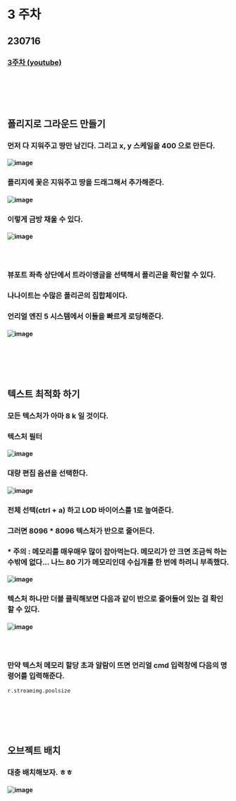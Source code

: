 # 3 주차
## 230716
### [3주차 (youtube)](https://www.youtube.com/watch?v=D0IY2s88eKs)
### <br/><br/><br/>

## 폴리지로 그라운드 만들기
### 먼저 다 지워주고 땅만 남긴다. 그리고 x, y 스케일을 400 으로 만든다.
#### ![image](https://github.com/Shin-jongwhan/unreal_engine/assets/62974484/eda5eb93-4328-4748-a76c-d59a3badf8aa)
### 폴리지에 꽃은 지워주고 땅을 드래그해서 추가해준다.
#### ![image](https://github.com/Shin-jongwhan/unreal_engine/assets/62974484/00b13bde-9742-405c-b0e5-688d96cf89ae)
### 이렇게 금방 채울 수 있다.
#### ![image](https://github.com/Shin-jongwhan/unreal_engine/assets/62974484/1980135f-d0c5-4db0-8345-7a488bf371bb)
### <br/>

### 뷰포트 좌측 상단에서 트라이앵글을 선택해서 폴리곤을 확인할 수 있다.
### 나나이트는 수많은 폴리곤의 집합체이다.
### 언리얼 엔진 5 시스템에서 이들을 빠르게 로딩해준다.
#### ![image](https://github.com/Shin-jongwhan/unreal_engine/assets/62974484/fac62ef7-1d36-4eb9-8e62-fd70ae1998ed)
### <br/><br/><br/>

## 텍스트 최적화 하기
### 모든 텍스처가 아마 8 k 일 것이다.
### 텍스처 필터
#### ![image](https://github.com/Shin-jongwhan/unreal_engine/assets/62974484/4e3d894b-5f97-4c7b-997f-d3ed14f86d29)
### 대량 편집 옵션을 선택한다.
#### ![image](https://github.com/Shin-jongwhan/unreal_engine/assets/62974484/5d4a925c-1b02-45cc-b6d4-decda23d9b09)
### 전체 선택(ctrl + a) 하고 LOD 바이어스를 1로 높여준다.
### 그러면 8096 * 8096 텍스처가 반으로 줄어든다.
### * 주의 : 메모리를 매우매우 많이 잡아먹는다. 메모리가 안 크면 조금씩 하는 수밖에 없다... 나느 80 기가 메모리인데 수십개를 한 번에 하려니 부족했다.
#### ![image](https://github.com/Shin-jongwhan/unreal_engine/assets/62974484/c066b46e-f768-4835-b059-d278b5374aa4)
### 텍스처 하나만 더블 클릭해보면 다음과 같이 반으로 줄어들어 있는 걸 확인할 수 있다.
#### ![image](https://github.com/Shin-jongwhan/unreal_engine/assets/62974484/2c7dcd2a-a73a-42b9-90e5-e57123921ad0)
### <br/>

### 만약 텍스처 메모리 할당 초과 알람이 뜨면 언리얼 cmd 입력창에 다음의 명령어를 입력해준다.
```
r.streamimg.poolsize
```
### <br/><br/><br/>

## 오브젝트 배치
### 대충 배치해보자. ㅎㅎ
#### ![image](https://github.com/Shin-jongwhan/unreal_engine/assets/62974484/a9464ffa-6430-4891-a3f4-0526fab6d18b)



